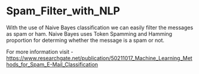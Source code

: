 # Spam_Filter_with_NLP
With the use of Naive Bayes classification we can easily filter the messages as spam or ham. Naive Bayes uses Token Spamming and Hamming proportion for determing whether the message is a spam or not.

For more information visit - https://www.researchgate.net/publication/50211017_Machine_Learning_Methods_for_Spam_E-Mail_Classification
